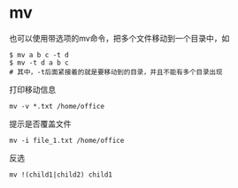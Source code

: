 # mv

 也可以使用带选项的mv命令，把多个文件移动到一个目录中，如

```shell
$ mv a b c -t d
$ mv -t d a b c
# 其中，-t后面紧接着的就是要移动到的目录，并且不能有多个目录出现
```
打印移动信息

```shell
mv -v *.txt /home/office
```

提示是否覆盖文件

```shell
mv -i file_1.txt /home/office
```

反选

``mv !(child1|child2) child1``